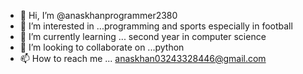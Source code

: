- 👋 Hi, I’m @anaskhanprogrammer2380
- 👀 I’m interested in ...programming and sports especially in football 
- 🌱 I’m currently learning ... second year in computer science 
- 💞️ I’m looking to collaborate on ...python
- 📫 How to reach me ... anaskhan03243328446@gmail.com

<!---
anaskhanprogrammer2380/anaskhanprogrammer2380 is a ✨ special ✨ repository because its `README.md` (this file) appears on your GitHub profile.
You can click the Preview link to take a look at your changes.
--->
